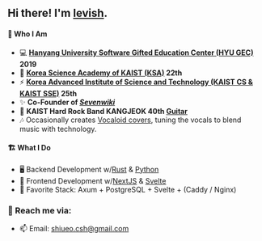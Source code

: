 ## Hi there! I'm [levish](https://shiueo.xyz).

#### 🍣 Who I Am
- 💻 **[Hanyang University Software Gifted Education Center (HYU GEC)](https://gifted.hanyang.ac.kr/) 2019**
- 🎒 **[Korea Science Academy of KAIST (KSA)](https://ksa.hs.kr/) 22th**
- ⚡ **[Korea Advanced Institute of Science and Technology (KAIST CS & KAIST SSE)](https://www.kaist.ac.kr/en/) 25th**
- ✨ <b>Co-Founder of ***[Sevenwiki](https://seven.wiki)***</b>
- 🎸 **KAIST Hard Rock Band KANGJEOK 40th [Guitar](https://www.youtube.com/@shiueo)**
- 🎶 Occasionally creates [Vocaloid covers](https://www.youtube.com/@shiueo), tuning the vocals to blend music with technology.

#### 🏗️ What I Do
- 🖥️ Backend Development w/[Rust](https://www.rust-lang.org/) & [Python](https://www.python.org/)
- 📱 Frontend Development w/[NextJS](https://nextjs.org/) & [Svelte](https://svelte.dev/)
- 💓 Favorite Stack: Axum + PostgreSQL + Svelte + (Caddy / Nginx)

### 📮 Reach me via:
- 📫 Email: <shiueo.csh@gmail.com>
